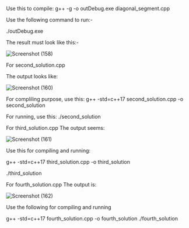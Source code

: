 Use this to compile:
g++ -g -o outDebug.exe diagonal_segment.cpp

Use the following command to run:-

./outDebug.exe

The result must look like this:-

![Screenshot (158)](https://github.com/user-attachments/assets/5b7bc9ff-c16f-42ab-9d1d-610f6c61eb34)

For second_solution.cpp

The output looks like:

![Screenshot (160)](https://github.com/user-attachments/assets/d4f91843-95b2-4bfe-bd98-edac387485eb)

For compliling purpose, use this:
g++ -std=c++17 second_solution.cpp -o second_solution

For running, use this:
 ./second_solution

For third_solution.cpp
The output seems:

![Screenshot (161)](https://github.com/user-attachments/assets/edd23665-2b69-496a-a4c3-2185f1553f23)

Use this for compiling and running:

 g++ -std=c++17 third_solution.cpp -o third_solution

 ./third_solution

 For fourth_solution.cpp
 The output is:

 ![Screenshot (162)](https://github.com/user-attachments/assets/e5a12aaa-f746-4f9e-a27a-a4d53ff51adb)

 Use the following for compiling and running

 g++ -std=c++17 fourth_solution.cpp -o fourth_solution
./fourth_solution



